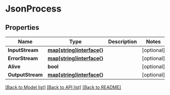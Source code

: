 # JsonProcess

## Properties

Name | Type | Description | Notes
------------ | ------------- | ------------- | -------------
**InputStream** | [**map[string]interface{}**](.md) |  | [optional] 
**ErrorStream** | [**map[string]interface{}**](.md) |  | [optional] 
**Alive** | **bool** |  | [optional] 
**OutputStream** | [**map[string]interface{}**](.md) |  | [optional] 

[[Back to Model list]](../README.md#documentation-for-models) [[Back to API list]](../README.md#documentation-for-api-endpoints) [[Back to README]](../README.md)


